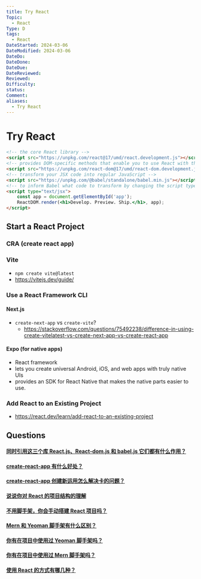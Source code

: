 ```yaml
---
title: Try React
Topic:
  - React
Type: D
tags:
  - React
DateStarted: 2024-03-06
DateModified: 2024-03-06
DateDo:
DateDone:
DateDue:
DateReviewed:
Reviewed:
Difficulty:
status:
Comment:
aliases:
  - Try React
---
```


# Try React

```html
<!-- the core React library -->
<script src="https://unpkg.com/react@17/umd/react.development.js"></script>
<!-- provides DOM-specific methods that enable you to use React with the DOM -->
<script src="https://unpkg.com/react-dom@17/umd/react-dom.development.js"></script>
<!-- transform your JSX code into regular JavaScript -->
<script src="https://unpkg.com/@babel/standalone/babel.min.js"></script>
<!-- to inform Babel what code to transform by changing the script type to -->
<script type="text/jsx">
	const app = document.getElementById('app');
	ReactDOM.render(<h1>Develop. Preview. Ship.</h1>, app);
</script>
```

## Start a React Project

### CRA (create react app)

### Vite

- `npm create vite@latest`
- https://vitejs.dev/guide/

### Use a React Framework CLI

#### Next.js

- `create-next-app` vs `create-vite`?
  - https://stackoverflow.com/questions/75492238/difference-in-using-create-vitelatest-vs-create-next-app-vs-create-react-app

#### Expo (for native apps)

- React framework
- lets you create universal Android, iOS, and web apps with truly native UIs
- provides an SDK for React Native that makes the native parts easier to use.

### Add React to an Existing Project

- https://react.dev/learn/add-react-to-an-existing-project

## Questions

#### [同时引用这三个库 React.js、React-dom.js 和 babel.js 它们都有什么作用？](https://github.com/haizlin/fe-interview/issues/656)

#### [create-react-app 有什么好处？](https://github.com/haizlin/fe-interview/issues/856)

#### [create-react-app 创建新运用怎么解决卡的问题？](https://github.com/haizlin/fe-interview/issues/659)

#### [说说你对 React 的项目结构的理解](https://github.com/haizlin/fe-interview/issues/795)

#### [不用脚手架，你会手动搭建 React 项目吗？](https://github.com/haizlin/fe-interview/issues/688)

#### [Mern 和 Yeoman 脚手架有什么区别？](https://github.com/haizlin/fe-interview/issues/696)

#### [你有在项目中使用过 Yeoman 脚手架吗？](https://github.com/haizlin/fe-interview/issues/695)

#### [你有在项目中使用过 Mern 脚手架吗？](https://github.com/haizlin/fe-interview/issues/694)

#### [使用 React 的方式有哪几种？](https://github.com/haizlin/fe-interview/issues/658)
